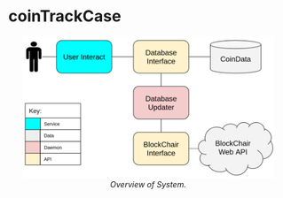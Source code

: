 # coinTrackCase

<p align="center">
  <img src="./data/sys_arch.png" width="90%">
  <br>
  <i>Overview of System.</i>
</p>
